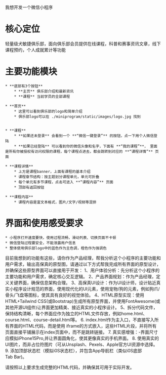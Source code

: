 我想开发一个微信小程序
# 核心定位
轻量级犬敏捷俱乐部，面向俱乐部会员提供在线课程，科普和赛事资讯文章，线下课程预约，个人成就累计等功能

# 主要功能模块
    * **底部有3个按钮**
        * **主页** 俱乐部介绍和最新资讯
        * **课程** 当前学员的全部课程

    * **首页**
        * 这里可以看到俱乐部的logo和简单介绍
        * 俱乐部logo可以在 ./miniprogram/static/images/logo.jpg 找到

    
    * **课程**
        * **如果还未登录** 会看到一个 **“微信一键登录”** 的按钮，点一下用个人微信登陆
        * **如果已经登陆** 可以看到你的微信头像和名字，下面有 **“我的课程”**， 里面是所有你被授权有访问权限的课程，每个课程点进去，都会跳转到对应的 **“课程详情”** 页面
    
    * **课程详情**
        * 上方是课程banner，上面有课程的基本介绍
        * 课程章节结构：按主题划分课程单元，单元可折叠
        * 每个单元有多节课程，点击可进入 **“课程内容”** 页面
        * 顶部有返回按钮
    
    * **课程内容**
        * 课程内容是富文本格式，图片/文字/视频等混排

# 界面和使用感受要求
    * 小程序打开速度要快，使用过程流畅，滑动列表、切换页面不卡顿
    * 微信登陆过程要安全，不能泄露用户信息
    * 整体使用俱乐部logo中的蓝色作为主色调，橙色作为强调色

目前我想到的功能有这些，请你作为产品经理，帮我分析这个小程序的主要功能和用户需求，输出高保真的原型图，请通过以下方式帮我完成所有界面的原型设计，并确保这些原型界面可以直接用于开发：
1、用户体验分析：先分析这个小程序的主要功能和用户需求，确定核心交互逻辑。
2、产品界面规划：作为产品经理，定义关键界面，确保信息架构合理。
3、高保真UI设计：作为UI设计师，设计贴近真实小程序设计规范的界面，使用现代化的UI元素，使用宠物/狗的元素，例如狗爪/骨头/飞盘等图标，使其具有良好的视觉体验。
4、HTML原型实现：使用HTML+Tailwind CSS(或Bootstrap)生成所有原型界面，并使用FontAwesome(或其他开源UI组件)让界面更加精美、接近真实的小程序设计。
5、拆分代码文件，保持结构清晰，每个界面应作为独立的HTML文件存放，例如home.html、course.html、course-detail.html等。
6. index.html作为主入口，不直接写入所有界面的HTML代码，而是使用 iframe的方式嵌入，这些HTML片段，并将所有页面直接平铺展示在index页面中，而不是跳转链接。
7. 真实感增强：-界面尺寸应模拟iPhone15Pro,并让界面圆角化，使其更像真实的手机界面。
8. 使用真实的UI图片，而非占位符图片（可从Unsplash、Pexels、Apple官方UI资源中选择。
9. 添加顶部状态栏（模拟i0S状态栏），并包含App导航栏（类似i0S底部Tab Bar)。

请按照以上要求生成完整的HTML代码，并确保其可用于实际开发。

